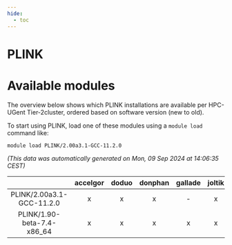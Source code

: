 ```yaml
---
hide:
  - toc
---
```


PLINK
=====

# Available modules


The overview below shows which PLINK installations are available per HPC-UGent Tier-2cluster, ordered based on software version (new to old).

To start using PLINK, load one of these modules using a `module load` command like:

```shell
module load PLINK/2.00a3.1-GCC-11.2.0
```

*(This data was automatically generated on Mon, 09 Sep 2024 at 14:06:35 CEST)*  

| |accelgor|doduo|donphan|gallade|joltik|shinx|skitty|
| :---: | :---: | :---: | :---: | :---: | :---: | :---: | :---: |
|PLINK/2.00a3.1-GCC-11.2.0|x|x|x|-|x|-|x|
|PLINK/1.90-beta-7.4-x86_64|x|x|x|x|x|x|x|
